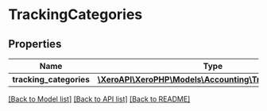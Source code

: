 # TrackingCategories

## Properties
Name | Type | Description | Notes
------------ | ------------- | ------------- | -------------
**tracking_categories** | [**\XeroAPI\XeroPHP\Models\Accounting\TrackingCategory[]**](TrackingCategory.md) |  | [optional] 

[[Back to Model list]](../README.md#documentation-for-models) [[Back to API list]](../README.md#documentation-for-api-endpoints) [[Back to README]](../README.md)


